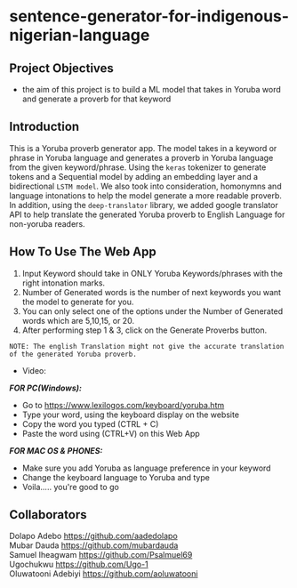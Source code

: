 # sentence-generator-for-indigenous-nigerian-language

## Project Objectives
- the aim of this project is to build a ML model that takes in Yoruba word and generate a proverb for that keyword

## Introduction
This is a Yoruba proverb generator app. The model takes in a keyword or phrase in Yoruba language and generates a proverb in Yoruba language from the given keyword/phrase. Using the `keras` tokenizer to generate tokens and a Sequential model by adding an embedding layer and a bidirectional `LSTM model`. We also took into consideration, homonymns and language intonations to help the model generate a more readable proverb. In addition, using the `deep-translator` library, we added google translator API to help translate the generated Yoruba proverb to English Language for non-yoruba readers.

## How To Use The Web App

1. Input Keyword should take in ONLY Yoruba Keywords/phrases with the right intonation marks.
2. Number of Generated words is the number of next keywords you want the model to generate for you.
3. You can only select one of the options under the Number of Generated words which are 5,10,15, or 20.
4. After performing step 1 & 3, click on the Generate Proverbs button.

`NOTE: The english Translation might not give the accurate translation of the generated Yoruba proverb.`

- Video:

***FOR PC(Windows):***
- Go to https://www.lexilogos.com/keyboard/yoruba.htm
- Type your word, using the keyboard display on the website
- Copy the word you typed (CTRL + C)
- Paste the word using (CTRL+V) on this Web App
        
***FOR MAC OS & PHONES:***
- Make sure you add Yoruba as language preference in your keyword
- Change the keyboard language to Yoruba and type
- Voila..... you're good to go

## Collaborators

Dolapo Adebo https://github.com/aadedolapo  
Mubar Dauda https://github.com/mubardauda  
Samuel Iheagwam https://github.com/Psalmuel69  
Ugochukwu https://github.com/Ugo-1  
Oluwatooni Adebiyi https://github.com/aoluwatooni  
